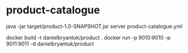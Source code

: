 product-catalogue
=================

java -jar target/product-1.0-SNAPSHOT.jar server product-catalogue.yml

docker build -t danielbryantuk/product .
docker run -p 9010:9010 -p 9011:9011 -d danielbryantuk/product